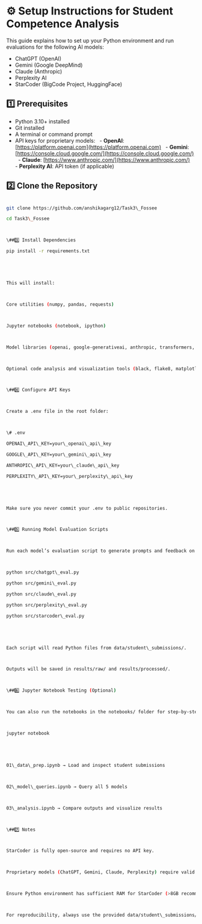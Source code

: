 # ⚙️ Setup Instructions for Student Competence Analysis

This guide explains how to set up your Python environment and run evaluations for the following AI models:

- ChatGPT (OpenAI)
- Gemini (Google DeepMind)
- Claude (Anthropic)
- Perplexity AI
- StarCoder (BigCode Project, HuggingFace)


## 1️⃣ Prerequisites

- Python 3.10+ installed
- Git installed
- A terminal or command prompt
- API keys for proprietary models:
  - **OpenAI**: [https://platform.openai.com](https://platform.openai.com)
  - **Gemini**: [https://console.cloud.google.com/](https://console.cloud.google.com/)
  - **Claude**: [https://www.anthropic.com/](https://www.anthropic.com/)
  - **Perplexity AI**: API token (if applicable)


## 2️⃣ Clone the Repository

```bash

git clone https://github.com/anshikagarg12/Task3\_Fossee

cd Task3\_Fossee



\##3️⃣ Install Dependencies

pip install -r requirements.txt





This will install:



Core utilities (numpy, pandas, requests)



Jupyter notebooks (notebook, ipython)



Model libraries (openai, google-generativeai, anthropic, transformers, torch)



Optional code analysis and visualization tools (black, flake8, matplotlib, seaborn)



\##4️⃣ Configure API Keys



Create a .env file in the root folder:



\# .env

OPENAI\_API\_KEY=your\_openai\_api\_key

GOOGLE\_API\_KEY=your\_gemini\_api\_key

ANTHROPIC\_API\_KEY=your\_claude\_api\_key

PERPLEXITY\_API\_KEY=your\_perplexity\_api\_key





Make sure you never commit your .env to public repositories.



\##5️⃣ Running Model Evaluation Scripts



Run each model’s evaluation script to generate prompts and feedback on student Python code:



python src/chatgpt\_eval.py

python src/gemini\_eval.py

python src/claude\_eval.py

python src/perplexity\_eval.py

python src/starcoder\_eval.py





Each script will read Python files from data/student\_submissions/.



Outputs will be saved in results/raw/ and results/processed/.



\##6️⃣ Jupyter Notebook Testing (Optional)



You can also run the notebooks in the notebooks/ folder for step-by-step analysis:



jupyter notebook





01\_data\_prep.ipynb → Load and inspect student submissions



02\_model\_queries.ipynb → Query all 5 models



03\_analysis.ipynb → Compare outputs and visualize results



\##7️⃣ Notes



StarCoder is fully open-source and requires no API key.



Proprietary models (ChatGPT, Gemini, Claude, Perplexity) require valid API keys and may incur costs.



Ensure Python environment has sufficient RAM for StarCoder (>8GB recommended).



For reproducibility, always use the provided data/student\_submissions/ folder or add new student code in the same format.






